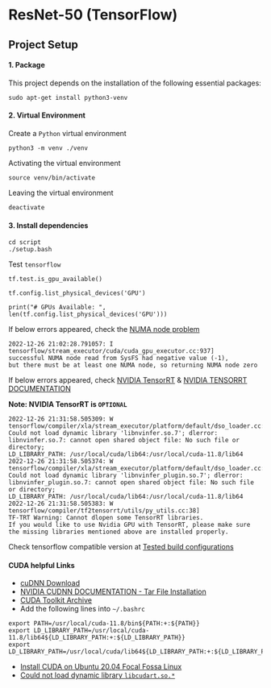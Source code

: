 # ResNet-50 (TensorFlow)

## Project Setup
#### 1. Package
This project depends on the installation of the following essential packages:
```
sudo apt-get install python3-venv
```
#### 2. Virtual Environment
Create a `Python` virtual environment
```
python3 -m venv ./venv
```
Activating the virtual environment
```
source venv/bin/activate
```
Leaving the virtual environment
```
deactivate
```
#### 3. Install dependencies
```
cd script
./setup.bash
```
Test `tensorflow`
```
tf.test.is_gpu_available()
```
```
tf.config.list_physical_devices('GPU')
```
```
print("# GPUs Available: ", len(tf.config.list_physical_devices('GPU')))
```
If below errors appeared, check the [NUMA node problem](https://gist.github.com/zrruziev/b93e1292bf2ee39284f834ec7397ee9f)
```
2022-12-26 21:02:28.791057: I tensorflow/stream_executor/cuda/cuda_gpu_executor.cc:937]
successful NUMA node read from SysFS had negative value (-1),
but there must be at least one NUMA node, so returning NUMA node zero
```

If below errors appeared, check [NVIDIA TensorRT](https://developer.nvidia.com/tensorrt) &
[NVIDIA TENSORRT DOCUMENTATION](https://docs.nvidia.com/deeplearning/tensorrt/quick-start-guide/index.html#install)

**Note: NVIDIA TensorRT is `OPTIONAL`**
```
2022-12-26 21:31:58.505309: W tensorflow/compiler/xla/stream_executor/platform/default/dso_loader.cc:64]
Could not load dynamic library 'libnvinfer.so.7'; dlerror: libnvinfer.so.7: cannot open shared object file: No such file or directory;
LD_LIBRARY_PATH: /usr/local/cuda/lib64:/usr/local/cuda-11.8/lib64
2022-12-26 21:31:58.505374: W tensorflow/compiler/xla/stream_executor/platform/default/dso_loader.cc:64]
Could not load dynamic library 'libnvinfer_plugin.so.7'; dlerror: libnvinfer_plugin.so.7: cannot open shared object file: No such file or directory;
LD_LIBRARY_PATH: /usr/local/cuda/lib64:/usr/local/cuda-11.8/lib64
2022-12-26 21:31:58.505383: W tensorflow/compiler/tf2tensorrt/utils/py_utils.cc:38]
TF-TRT Warning: Cannot dlopen some TensorRT libraries.
If you would like to use Nvidia GPU with TensorRT, please make sure the missing libraries mentioned above are installed properly.
```

Check tensorflow compatible version at [Tested build configurations](https://www.tensorflow.org/install/source#gpu)

#### CUDA helpful Links
* [cuDNN Download](https://developer.nvidia.com/rdp/cudnn-download)
* [NVIDIA CUDNN DOCUMENTATION - Tar File Installation](https://docs.nvidia.com/deeplearning/cudnn/install-guide/index.html#installlinux-tar)
* [CUDA Toolkit Archive](https://developer.nvidia.com/cuda-toolkit-archive)
* Add the following lines into `~/.bashrc`
```
export PATH=/usr/local/cuda-11.8/bin${PATH:+:${PATH}}
export LD_LIBRARY_PATH=/usr/local/cuda-11.8/lib64${LD_LIBRARY_PATH:+:${LD_LIBRARY_PATH}}
export LD_LIBRARY_PATH=/usr/local/cuda/lib64${LD_LIBRARY_PATH:+:${LD_LIBRARY_PATH}}
```
* [Install CUDA on Ubuntu 20.04 Focal Fossa Linux](https://linuxconfig.org/how-to-install-cuda-on-ubuntu-20-04-focal-fossa-linux)
* [Could not load dynamic library `libcudart.so.*`](https://stackoverflow.com/questions/64193633/could-not-load-dynamic-library-libcublas-so-10-dlerror-libcublas-so-10-cann)